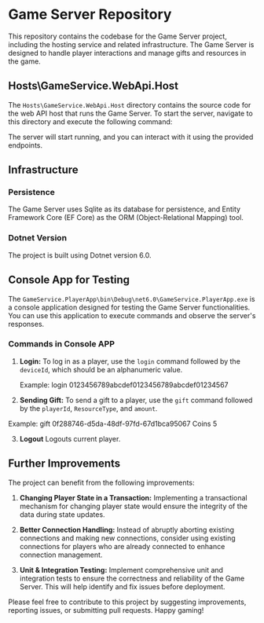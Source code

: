 # Game Server Repository

This repository contains the codebase for the Game Server project, including the hosting service and related infrastructure. The Game Server is designed to handle player interactions and manage gifts and resources in the game.

## Hosts\GameService.WebApi.Host

The `Hosts\GameService.WebApi.Host` directory contains the source code for the web API host that runs the Game Server. To start the server, navigate to this directory and execute the following command:



The server will start running, and you can interact with it using the provided endpoints.

## Infrastructure

### Persistence

The Game Server uses Sqlite as its database for persistence, and Entity Framework Core (EF Core) as the ORM (Object-Relational Mapping) tool.

### Dotnet Version

The project is built using Dotnet version 6.0.

## Console App for Testing

The `GameService.PlayerApp\bin\Debug\net6.0\GameService.PlayerApp.exe` is a console application designed for testing the Game Server functionalities. You can use this application to execute commands and observe the server's responses.

### Commands in Console APP

1) **Login:** To log in as a player, use the `login` command followed by the `deviceId`, which should be an alphanumeric value.

   Example: login 0123456789abcdef0123456789abcdef01234567



2) **Sending Gift:** To send a gift to a player, use the `gift` command followed by the `playerId`, `ResourceType`, and `amount`.

Example: gift 0f288746-d5da-48df-97fd-67d1bca95067 Coins 5

3) **Logout** Logouts current player.

## Further Improvements

The project can benefit from the following improvements:

1) **Changing Player State in a Transaction:** Implementing a transactional mechanism for changing player state would ensure the integrity of the data during state updates.

2) **Better Connection Handling:** Instead of abruptly aborting existing connections and making new connections, consider using existing connections for players who are already connected to enhance connection management.

3) **Unit & Integration Testing:** Implement comprehensive unit and integration tests to ensure the correctness and reliability of the Game Server. This will help identify and fix issues before deployment.

Please feel free to contribute to this project by suggesting improvements, reporting issues, or submitting pull requests. Happy gaming!
